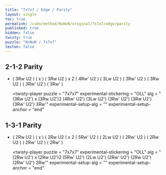 ```yaml
---
title: "7x7x7 / Edge / Parity"
layout: single
toc: true
permalink: /cube/method/NxNxN/original/7x7x7/edge/parity
published: true
hidden: false
twisty: true
puzzle: "NxNxN / 7x7x7"
teston: false
---
```

<span
  id     = "cube"
  puzzle = "{{page.puzzle}}"
  teston = "{{page.teston}}" >
</span>

<head>
  <base target="_blank">
</head>



## 2-1-2 Parity

- ( 3Rw U2 ) ( x ) ( 3Rw U2 ) x 2 ( 4Rw' U2 ) ( 3Lw U2 ) ( 3Rw' U2 ) ( 3Rw U2 ) ( 3Rw' U2 ) ( 3Rw' )

  <twisty-player
    puzzle                    = "7x7x7"
    experimental-stickering   = "OLL"
    alg                       = "(3Rw U2') x (3Rw U2')2 (4Rw' U2') (3Lw U2') (3Rw' U2') (3Rw U2') (3Rw' U2') 3Rw'"
    experimental-setup-alg    = ""
    experimental-setup-anchor = "end"
  ></twisty-player>



## 1-3-1 Parity

- ( 2Rw U2 ) ( x ) ( 2Rw U2 ) x 2 ( 5Rw' U2 ) ( 2Lw U2 ) ( 2Rw' U2 ) ( 2Rw U2 ) ( 2Rw' U2 ) ( 2Rw' )

  <twisty-player
    puzzle                    = "7x7x7"
    experimental-stickering   = "OLL"
    alg                       = "(2Rw U2') x (2Rw U2')2 (5Rw' U2') (2Lw U2') (2Rw' U2') (2Rw U2') (2Rw' U2') 2Rw'"
    experimental-setup-alg    = ""
    experimental-setup-anchor = "end"
  ></twisty-player>
